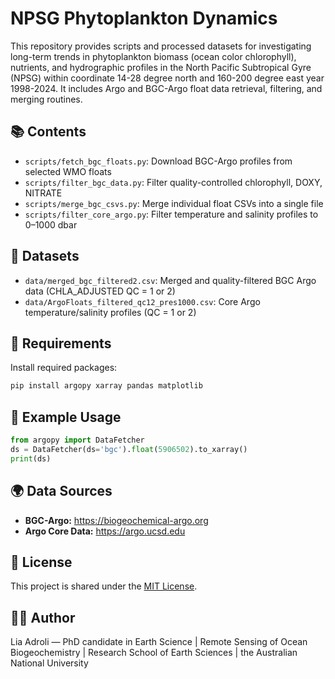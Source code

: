 # NPSG Phytoplankton Dynamics

This repository provides scripts and processed datasets for investigating long-term trends in phytoplankton biomass (ocean color chlorophyll), nutrients, and hydrographic profiles in the North Pacific Subtropical Gyre (NPSG) within coordinate 14-28 degree north and 160-200 degree east year 1998-2024. It includes Argo and BGC-Argo float data retrieval, filtering, and merging routines.

## 📚 Contents

- `scripts/fetch_bgc_floats.py`: Download BGC-Argo profiles from selected WMO floats
- `scripts/filter_bgc_data.py`: Filter quality-controlled chlorophyll, DOXY, NITRATE
- `scripts/merge_bgc_csvs.py`: Merge individual float CSVs into a single file
- `scripts/filter_core_argo.py`: Filter temperature and salinity profiles to 0–1000 dbar

## 📁 Datasets

- `data/merged_bgc_filtered2.csv`: Merged and quality-filtered BGC Argo data (CHLA_ADJUSTED QC = 1 or 2) 
- `data/ArgoFloats_filtered_qc12_pres1000.csv`: Core Argo temperature/salinity profiles (QC = 1 or 2)

## 🔧 Requirements

Install required packages:

```bash
pip install argopy xarray pandas matplotlib
```

## 🧪 Example Usage

```python
from argopy import DataFetcher
ds = DataFetcher(ds='bgc').float(5906502).to_xarray()
print(ds)
```

## 🌍 Data Sources

- **BGC-Argo:** https://biogeochemical-argo.org
- **Argo Core Data:** https://argo.ucsd.edu

## 📄 License

This project is shared under the [MIT License](LICENSE).

## 👩‍🔬 Author

Lia Adroli — PhD candidate in Earth Science | Remote Sensing of Ocean Biogeochemistry | Research School of Earth Sciences | the Australian National University

